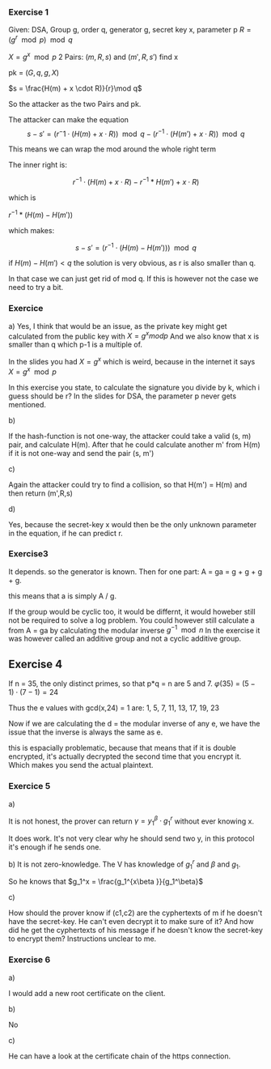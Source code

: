 ### Exercise 1

Given: DSA, Group g, order q, generator g, secret key x, parameter p
$R=(g^r \mod{p}) \mod{q}$

$X = g^x \mod{p}$
2 Pairs: $(m,R, s)$ and $(m', R, s')$ find x

pk = $(G,q,g,X)$

$s = \frac{H(m) + x \cdot R)}{r}\mod q$

So the attacker as the two Pairs and pk.

The attacker can make the equation
$$ s - s' = (r^-1 \cdot (H(m) + x\cdot R))\mod q - (r^{-1} \cdot (H(m') + x\cdot R))\mod q $$

This means we can wrap the mod around the whole right term

The inner right is:

$$ r^{-1} \cdot (H(m) + x \cdot R) - r^{-1} * H(m') + x \cdot R) $$

which is

$r^{-1} * (H(m) - H(m'))$

which makes:

$$ s- s' = (r^{-1} \cdot (H(m) - H(m'))) \mod q $$

if $H(m) - H(m') < q$ the solution is very obvious, as r is also smaller than q.

In that case we can just get rid of mod q. If this is however not the case we need to try a bit.

### Exercice ###

a) Yes, I think that would be an issue, as the private key might get calculated from the public key with $X = g^x mod p$
And we also know that x is smaller than q which p-1 is a multiple of.

In the slides you had $X = g^x$ which is weird, because in the internet it says $X = g^x \mod p$

In this exercise you state, to calculate the signature you divide by k, which i guess should be r?
In the slides for DSA, the parameter p never gets mentioned.

b)

If the hash-function is not one-way, the attacker could take a valid (s, m) pair, and calculate H(m).
After that he could calculate another m' from H(m) if it is not one-way and send the pair (s, m')

c)

Again the attacker could try to find a collision, so that H(m') = H(m) and then return (m',R,s)

d)

Yes, because the secret-key x would then be the only unknown parameter in the equation, if he can predict r.

### Exercise3 ###

It depends. so the generator is known. Then for one part:
A = ga = g + g + g + g.

this means that a is simply A / g.

If the group would be cyclic too, it would be differnt, it would howeber still not be required to solve a log problem.
You could however still calculate a from A = ga by calculating the modular inverse $g^{-1} \mod n$
In the exercise it was however called an additive group and not a cyclic additive group.

## Exercise 4 ###

If n = 35, the only distinct primes, so that p*q = n are 5 and 7.
$\varphi (35)$ =  $(5-1)\cdot(7-1)=24$

Thus the e values with gcd(x,24) = 1 are: 1, 5, 7, 11, 13, 17, 19, 23

Now if we are calculating the d = the modular inverse of any e, we have the issue that the inverse is always the same as e.

this is espacially problematic, because that means that if it is double encrypted, it's actually decrypted the second time that you encrypt it.
Which makes you send the actual plaintext.

### Exercice 5 ###

a)

It is not honest, the prover can return $\gamma = y_1^\beta \cdot g_1^r$ without ever knowing x.

It does work. It's not very clear why he should send two y, in this protocol it's enough if he sends one.

b) It is not zero-knowledge. The V has knowledge of $g_1^r$ and $\beta$ and $g_1$.

So he knows that $g_1^x = \frac{g_1^{x\beta }}{g_1^\beta}$

c)

How should the prover know if (c1,c2) are the cyphertexts of m if he doesn't have the secret-key. He can't even decrypt it to make sure of it? And how did he get the cyphertexts of his message if he doesn't know the secret-key to encrypt them?
Instructions unclear to me.

### Exercise 6

a)

I would add a new root certificate on the client.

b)

No

c)

He can have a look at the certificate chain of the https connection.
